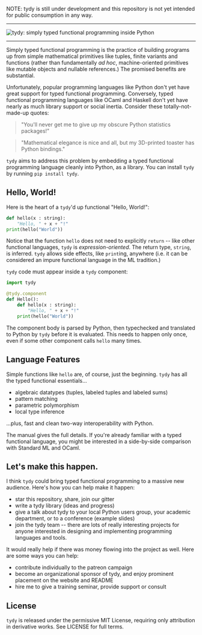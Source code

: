 NOTE: tydy is still under development and this repository is not yet intended for public consumption in any way.

---

![tydy: simply typed functional programming inside Python](https://github.com/cyrus-/tydy/raw/master/tydy-logo-goudy.png)
  
---
Simply typed functional programming is the practice of building programs up from simple mathematical primitives like tuples, finite variants and functions (rather than fundamentally _ad hoc_, machine-oriented primitives like mutable objects and nullable references.) The promised benefits are substantial.

Unfortunately, popular programming languages like Python don't yet have great support for typed functional programming. Conversely, typed functional programming languages like OCaml and Haskell don't yet have nearly as much library support or social inertia. Consider these totally-not-made-up quotes:

   > "You'll never get me to give up my obscure Python statistics packages!"

   > "Mathematical elegance is nice and all, but my 3D-printed toaster has Python bindings."

`tydy` aims to address this problem by embedding a typed functional programming language cleanly into Python, as a library. You can install `tydy` by running `pip install tydy`.

Hello, World!
-------------
Here is the heart of a `tydy`'d up functional "Hello, World!":
```python
def hello(x : string): 
    "Hello, " + x + "!"
print(hello("World"))
```
Notice that the function `hello` does not need to explicitly `return` -- like other functional languages, `tydy` is *expression-oriented*. The return type, `string`, is inferred. `tydy` allows side effects, like `print`ing, anywhere (i.e. it can be considered an impure functional language in the ML tradition.)

`tydy` code must appear inside a `tydy` component:
```python 
import tydy

@tydy.component
def Hello():
    def hello(x : string): 
        "Hello, " + x + "!"
    print(hello("World"))
```
The component body is parsed by Python, then typechecked and translated to Python by `tydy` before it is evaluated. This needs to happen only once, even if some other component calls `hello` many times.

Language Features
-----------------
Simple functions like `hello` are, of course, just the beginning. `tydy` has all the typed functional essentials... 
* algebraic datatypes (tuples, labeled tuples and labeled sums)
* pattern matching
* parametric polymorphism
* local type inference

...plus, fast and clean two-way interoperability with Python. 

The manual gives the full details. If you're already familiar with a typed functional language, you might be interested in a side-by-side comparison with Standard ML and OCaml.

Let's make this happen.
-----------------------
I think `tydy` could bring typed functional programming to a massive new audience. Here's how you can help make it happen:
* star this repository, share, join our gitter
* write a tydy library (ideas and progress)
* give a talk about tydy to your local Python users group, your academic department, or to a conference (example slides)
* join the tydy team -- there are lots of really interesting projects for anyone interested in designing and implementing programming languages and tools. 

It would really help if there was money flowing into the project as well. Here are some ways you can help:
* contribute individually to the patreon campaign 
* become an organizational sponsor of tydy, and enjoy prominent placement on the website and README
* hire me to give a training seminar, provide support or consult

License
-------
`tydy` is released under the permissive MIT License, requiring only attribution in derivative works. See LICENSE for full terms.

